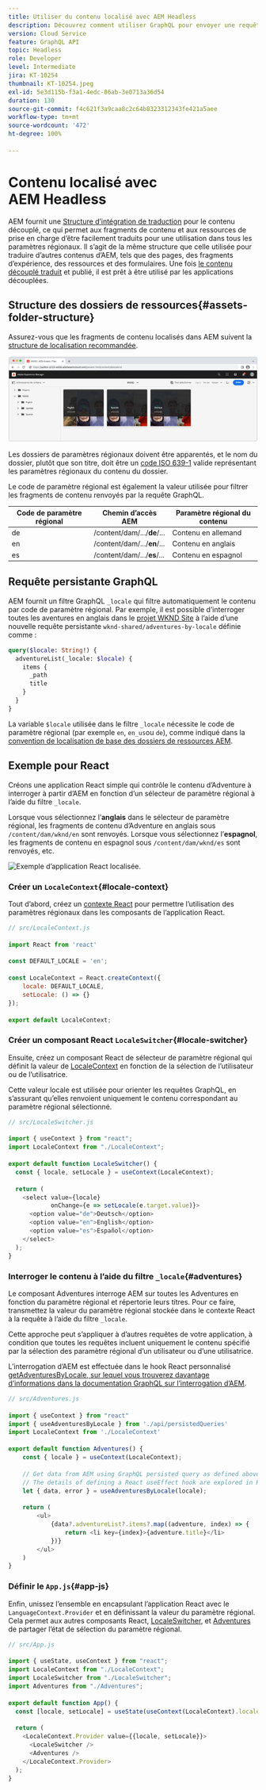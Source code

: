 ```yaml
---
title: Utiliser du contenu localisé avec AEM Headless
description: Découvrez comment utiliser GraphQL pour envoyer une requête de contenu localisé à AEM.
version: Cloud Service
feature: GraphQL API
topic: Headless
role: Developer
level: Intermediate
jira: KT-10254
thumbnail: KT-10254.jpeg
exl-id: 5e3d115b-f3a1-4edc-86ab-3e0713a36d54
duration: 130
source-git-commit: f4c621f3a9caa8c2c64b8323312343fe421a5aee
workflow-type: tm+mt
source-wordcount: '472'
ht-degree: 100%

---
```


# Contenu localisé avec AEM Headless

AEM fournit une [Structure d’intégration de traduction](https://experienceleague.adobe.com/docs/experience-manager-cloud-service/content/sites/administering/reusing-content/translation/integration-framework.html?lang=fr) pour le contenu découplé, ce qui permet aux fragments de contenu et aux ressources de prise en charge d’être facilement traduits pour une utilisation dans tous les paramètres régionaux. Il s’agit de la même structure que celle utilisée pour traduire d’autres contenus d’AEM, tels que des pages, des fragments d’expérience, des ressources et des formulaires. Une fois [le contenu découplé traduit](https://experienceleague.adobe.com/docs/experience-manager-cloud-service/content/headless/journeys/translation/overview.html?lang=fr) et publié, il est prêt à être utilisé par les applications découplées.

## Structure des dossiers de ressources{#assets-folder-structure}

Assurez-vous que les fragments de contenu localisés dans AEM suivent la [structure de localisation recommandée](https://experienceleague.adobe.com/docs/experience-manager-cloud-service/content/headless/journeys/translation/getting-started.html?lang=fr#recommended-structure).

![Dossiers de ressources AEM localisés.](./assets/localized-content/asset-folders.jpg)

Les dossiers de paramètres régionaux doivent être apparentés, et le nom du dossier, plutôt que son titre, doit être un [code ISO 639-1](https://fr.wikipedia.org/wiki/Liste_des_codes_ISO_639-1) valide représentant les paramètres régionaux du contenu du dossier.

Le code de paramètre régional est également la valeur utilisée pour filtrer les fragments de contenu renvoyés par la requête GraphQL.

| Code de paramètre régional | Chemin d’accès AEM | Paramètre régional du contenu |
|--------------------------------|----------|----------|
| de | /content/dam/.../**de**/... | Contenu en allemand |
| en | /content/dam/.../**en**/... | Contenu en anglais |
| es | /content/dam/.../**es**/... | Contenu en espagnol |

## Requête persistante GraphQL

AEM fournit un filtre GraphQL `_locale` qui filtre automatiquement le contenu par code de paramètre régional. Par exemple, il est possible d’interroger toutes les aventures en anglais dans le [projet WKND Site](https://github.com/adobe/aem-guides-wknd) à l’aide d’une nouvelle requête persistante `wknd-shared/adventures-by-locale` définie comme :

```graphql
query($locale: String!) {
  adventureList(_locale: $locale) {
    items {      
      _path
      title
    }
  }
}
```

La variable `$locale` utilisée dans le filtre `_locale` nécessite le code de paramètre régional (par exemple `en`, `en_us`ou `de`), comme indiqué dans la [convention de localisation de base des dossiers de ressources AEM](#assets-folder-structure).

## Exemple pour React

Créons une application React simple qui contrôle le contenu d’Adventure à interroger à partir d’AEM en fonction d’un sélecteur de paramètre régional à l’aide du filtre `_locale`.

Lorsque vous sélectionnez l’__anglais__ dans le sélecteur de paramètre régional, les fragments de contenu d’Adventure en anglais sous `/content/dam/wknd/en` sont renvoyés. Lorsque vous sélectionnez l’__espagnol__, les fragments de contenu en espagnol sous `/content/dam/wknd/es` sont renvoyés, etc.

![Exemple d’application React localisée.](./assets/localized-content/react-example.png)

### Créer un `LocaleContext`{#locale-context}

Tout d’abord, créez un [contexte React](https://fr.reactjs.org/docs/context.html) pour permettre l’utilisation des paramètres régionaux dans les composants de l’application React.

```javascript
// src/LocaleContext.js

import React from 'react'

const DEFAULT_LOCALE = 'en';

const LocaleContext = React.createContext({
    locale: DEFAULT_LOCALE, 
    setLocale: () => {}
});

export default LocaleContext;
```

### Créer un composant React `LocaleSwitcher`{#locale-switcher}

Ensuite, créez un composant React de sélecteur de paramètre régional qui définit la valeur de [LocaleContext](#locale-context) en fonction de la sélection de l’utilisateur ou de l’utilisatrice.

Cette valeur locale est utilisée pour orienter les requêtes GraphQL, en s’assurant qu’elles renvoient uniquement le contenu correspondant au paramètre régional sélectionné.

```javascript
// src/LocaleSwitcher.js

import { useContext } from "react";
import LocaleContext from "./LocaleContext";

export default function LocaleSwitcher() {
  const { locale, setLocale } = useContext(LocaleContext);

  return (
    <select value={locale}
            onChange={e => setLocale(e.target.value)}>
      <option value="de">Deutsch</option>
      <option value="en">English</option>
      <option value="es">Español</option>
    </select>
  );
}
```

### Interroger le contenu à l’aide du filtre `_locale`{#adventures}

Le composant Adventures interroge AEM sur toutes les Adventures en fonction du paramètre régional et répertorie leurs titres. Pour ce faire, transmettez la valeur du paramètre régional stockée dans le contexte React à la requête à l’aide du filtre `_locale`.

Cette approche peut s’appliquer à d’autres requêtes de votre application, à condition que toutes les requêtes incluent uniquement le contenu spécifié par la sélection des paramètre régional d’un utilisateur ou d’une utilisatrice.

L’interrogation d’AEM est effectuée dans le hook React personnalisé [getAdventuresByLocale, sur lequel vous trouverez davantage d’informations dans la documentation GraphQL sur l’interrogation d’AEM](./aem-headless-sdk.md).

```javascript
// src/Adventures.js

import { useContext } from "react"
import { useAdventuresByLocale } from './api/persistedQueries'
import LocaleContext from './LocaleContext'

export default function Adventures() {
    const { locale } = useContext(LocaleContext);

    // Get data from AEM using GraphQL persisted query as defined above 
    // The details of defining a React useEffect hook are explored in How to > AEM Headless SDK
    let { data, error } = useAdventuresByLocale(locale);

    return (
        <ul>
            {data?.adventureList?.items?.map((adventure, index) => { 
                return <li key={index}>{adventure.title}</li>
            })}
        </ul>
    )
}
```

### Définir le `App.js`{#app-js}

Enfin, unissez l’ensemble en encapsulant l’application React avec le `LanguageContext.Provider` et en définissant la valeur du paramètre régional. Cela permet aux autres composants React, [LocaleSwitcher](#locale-switcher), et [Adventures](#adventures) de partager l’état de sélection du paramètre régional.

```javascript
// src/App.js

import { useState, useContext } from "react";
import LocaleContext from "./LocaleContext";
import LocaleSwitcher from "./LocaleSwitcher";
import Adventures from "./Adventures";

export default function App() {
  const [locale, setLocale] = useState(useContext(LocaleContext).locale);

  return (
    <LocaleContext.Provider value={{locale, setLocale}}>
      <LocaleSwitcher />
      <Adventures />
    </LocaleContext.Provider>
  );
}
```
